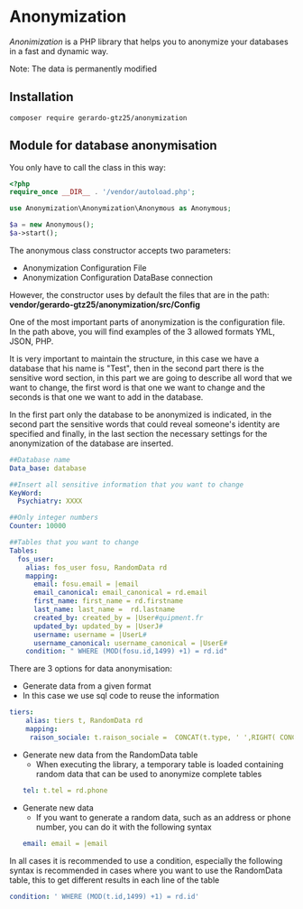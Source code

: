 # Anonymization
*Anonimization* is a PHP library that helps you to anonymize your databases in a fast and dynamic way.

Note: The data is permanently modified
## Installation
```
composer require gerardo-gtz25/anonymization
```
## Module for database anonymisation

 You only have to call the class in this way:

```php
<?php
require_once __DIR__ . '/vendor/autoload.php';

use Anonymization\Anonymization\Anonymous as Anonymous;

$a = new Anonymous();
$a->start();
```

 The anonymous class constructor accepts two parameters:

* Anonymization Configuration File
* Anonymization Configuration DataBase connection

 However, the constructor uses by default the files that are in the path:
 __vendor/gerardo-gtz25/anonymization/src/Config__

One of the most important parts of anonymization is the configuration file. In the path above, you will find examples of the 3 allowed formats YML, JSON, PHP.

It is very important to maintain the structure, in this case we have a database that his name is "Test", then in the second part there is the sensitive word section, in this part we are going to describe all word that we want to change, the first word is that one we want to change and the seconds is that one we want to add in the database.

In the first part only the database to be anonymized is indicated, in the second part the sensitive words that could reveal someone's identity are specified and finally, in the last section the necessary settings for the anonymization of the database are inserted.

 ```yml
 ##Database name
 Data_base: database

 ##Insert all sensitive information that you want to change
 KeyWord:
   Psychiatry: XXXX

 ##Only integer numbers
 Counter: 10000

 ##Tables that you want to change
 Tables:
   fos_user:
     alias: fos_user fosu, RandomData rd
     mapping:
       email: fosu.email = |email
       email_canonical: email_canonical = rd.email
       first_name: first_name = rd.firstname
       last_name: last_name =  rd.lastname
       created_by: created_by = |User#quipment.fr
       updated_by: updated_by = |UserJ#
       username: username = |UserL#
       username_canonical: username_canonical = |UserE#
     condition: " WHERE (MOD(fosu.id,1499) +1) = rd.id"
 ```
 There are 3 options for data anonymisation:

 *	Generate data from a given format
   * In this case we use sql code to reuse the information
```yml
tiers:
    alias: tiers t, RandomData rd
    mapping:
     raison_sociale: t.raison_sociale =  CONCAT(t.type, ' ',RIGHT( CONCAT( '00000', CONVERT(t.id, char)),5))
```    
* Generate new data from the RandomData table
  * When executing the library, a temporary table is loaded containing random data that can be used to anonymize complete tables
   ```yml
   tel: t.tel = rd.phone
   ```
* Generate new data
  * If you want to generate a random data, such as an address or phone number, you can do it with the following syntax
  ```yml
  email: email = |email
  ```

In all cases it is recommended to use a condition, especially the following syntax is recommended in cases where you want to use the RandomData table, this to get different results in each line of the table
```yml
condition: ' WHERE (MOD(t.id,1499) +1) = rd.id'
```
